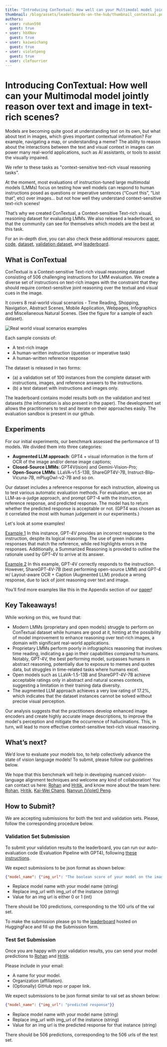 ```yaml
---
title: "Introducing ConTextual: How well can your Multimodal model jointly reason over text and image in text-rich scenes?"
thumbnail: /blog/assets/leaderboards-on-the-hub/thumbnail_contextual.png
authors:
- user: rohan598
  guest: true
- user: hbXNov
  guest: true
- user: kaiweichang
  guest: true
- user: violetpeng
  guest: true
- user: clefourrier
---
```


# Introducing ConTextual: How well can your Multimodal model jointly reason over text and image in text-rich scenes?

Models are becoming quite good at understanding text on its own, but what about text in images, which gives important contextual information? For example, navigating a map, or understanding a meme? The ability to reason about the interactions between the text and visual context in images can power many real-world applications, such as AI assistants, or tools to assist the visually impaired. 

We refer to these tasks as "context-sensitive text-rich visual reasoning tasks".

At the moment, most evaluations of instruction-tuned large multimodal models (LMMs) focus on testing how well models can respond to human instructions posed as questions or imperative sentences (“Count this”, “List that”, etc) over images... but not how well they understand context-sensitive text-rich scenes! 

That’s why we created ConTextual, a Context-sensitive Text-rich visuaL reasoning dataset for evaluating LMMs. We also released a leaderboard, so that the community can see for themselves which models are the best at this task.

<script type="module" src="https://gradio.s3-us-west-2.amazonaws.com/3.45.1/gradio.js"> </script>
<gradio-app theme_mode="light" space="ucla-contextual/contextual_leaderboard"></gradio-app>

For an in-depth dive, you can also check these additional resources: [paper](https://arxiv.org/abs/2401.13311), [code](https://github.com/rohan598/ConTextual), [dataset](https://huggingface.co/datasets/ucla-contextual/contextual_all), [validation dataset](https://huggingface.co/datasets/ucla-contextual/contextual_val), and [leaderboard](https://huggingface.co/spaces/ucla-contextual/contextual_leaderboard). 


## What is ConTextual

ConTextual is a Context-sensitive Text-rich visual reasoning dataset consisting of 506 challenging instructions for LMM evaluation. We create a diverse set of instructions on text-rich images with the constraint that they should require context-sensitive joint reasoning over the textual and visual cues in the image. 

It covers 8 real-world visual scenarios - Time Reading, Shopping, Navigation, Abstract Scenes, Mobile Application, Webpages, Infographics and Miscellaneous Natural Scenes. (See the figure for a sample of each dataset).

![Real world visual scenarios examples](https://con-textual.github.io/static/images/teaser_figure.png)

Each sample consists of:
- A text-rich image
- A human-written instruction (question or imperative task)
- A human-written reference response 

The dataset is released in two forms: 
- (a) a validation set of 100 instances from the complete dataset with instructions, images, and reference answers to the instructions. 
- (b) a test dataset with instructions and images only.

The leaderboard contains model results both on the validation and test datasets (the information is also present in the paper). The development set allows the practitioners to test and iterate on their approaches easily. The evaluation sandbox is present in our github.  

## Experiments

For our initial experiments, our benchmark assessed the performance of 13 models. We divided them into three categories: 
- **Augmented LLM approach**: GPT4 + visual information in the form of OCR of the image and/or dense image captions; 
- **Closed-Source LMMs**: GPT4V(ision) and Gemini-Vision-Pro; 
- **Open-Source LMMs**: LLaVA-v1.5-13B, ShareGPT4V-7B, Instruct-Blip-Vicuna-7B, mPlugOwl-v2-7B and so on.

Our dataset includes a reference response for each instruction, allowing us to test various automatic evaluation methods. For evaluation, we use an LLM-as-a-judge approach, and prompt GPT-4 with the instruction, reference response, and predicted response. The model has to return whether the predicted response is acceptable or not. (GPT4 was chosen as it correlated the most with human judgement in our experiments.)

Let's look at some examples!

[Example 1](https://huggingface.co/datasets/huggingface/documentation-images/resolve/main/blog/leaderboards-on-the-hub/contextual-qualitative-ex-1.png)
In this instance, GPT-4V provides an incorrect response to the instruction, despite its logical reasoning. The use of green indicates responses that match the reference, while red highlights errors in the responses. Additionally, a Summarized Reasoning is provided to outline the rationale used by GPT-4V to arrive at its answer.

[Example 2](https://huggingface.co/datasets/huggingface/documentation-images/resolve/main/blog/leaderboards-on-the-hub/contextual-qualitative-ex-2.png)
In this example, GPT-4V correctly responds to the instruction. However, ShareGPT-4V-7B (best performing open-source LMM) and GPT-4 w/ Layout-aware OCR + Caption (Augmented LLM) produce a wrong response, due to lack of joint reasoning over text and image.

You’ll find more examples like this in the Appendix section of our [paper](https://arxiv.org/abs/2401.13311)!

## Key Takeaways!

While working on this, we found that:
- Modern LMMs (proprietary and open models) struggle to perform on ConTextual dataset while humans are good at it, hinting at the possibility of model improvement to enhance reasoning over text-rich images, a domain with significant real-world applications.
- Proprietary LMMs perform poorly in infographics reasoning that involves time reading, indicating a gap in their capabilities compared to humans. Notably, GPT-4V, the best performing model, surpasses humans in abstract reasoning, potentially due to exposure to memes and quotes data, but struggles in time-related tasks where humans excel.
- Open models such as LLaVA-1.5-13B and ShareGPT-4V-7B achieve acceptable ratings only in abstract and natural scenes contexts, suggesting a limitation in their training data diversity.
- The augmented LLM approach achieves a very low rating of 17.2%, which indicates that the dataset instances cannot be solved without precise visual perception.

Our analysis suggests that the practitioners develop enhanced image encoders and create highly accurate image descriptions, to improve the model's perception and mitigate the occurrence of hallucinations. This, in turn, will lead to more effective context-sensitive text-rich visual reasoning.

## What’s next?

We’d love to evaluate your models too, to help collectively advance the state of vision language models! To submit, please follow our guidelines below.

We hope that this benchmark will help in developing nuanced vision-language alignment techniques and welcome any kind of collaboration! You can contact us here: [Rohan](rwadhawan7@g.ucla.edu) and [Hritik](hbansal@g.ucla.edu), and know more about the team here: [Rohan](https://web.cs.ucla.edu/~rwadhawan7/), [Hritik](https://sites.google.com/view/hbansal), [Kai-Wei Chang](https://web.cs.ucla.edu/~kwchang/), [Nanyun (Violet) Peng](https://vnpeng.net/).



## How to Submit?

We are accepting submissions for both the test and validation sets. Please, follow the corresponding procedure below.

### Validation Set Submission

To submit your validation results to the leaderboard, you can run our auto-evaluation code (Evaluation Pipeline with GPT4), following [these instructions](https://github.com/rohan598/ConTextual?tab=readme-ov-file#-evaluation-pipeline-gpt-4).

We expect submissions to be json format as shown below:

```json
{"model_name": {"img_url": "The boolean score of your model on the image, 1 for success and 0 for failure"}}
```

- Replace model name with your model name (string)
- Replace img_url with img_url of the instance (string)
- Value for an img url is either 0 or 1 (int)

There should be 100 predictions, corresponding to the 100 urls of the val set.


To make the submission please go to the [leaderboard](https://huggingface.co/spaces/ucla-contextual/contextual_leaderboard) hosted on HuggingFace and fill up the Submission form.

### Test Set Submission

Once you are happy with your validation results, you can send your model predictions to [Rohan](rwadhawan7@g.ucla.edu) and [Hritik](hbansal@g.ucla.edu).

Please include in your email:
- A name for your model.
- Organization (affiliation).
- (Optionally) GitHub repo or paper link.

We expect submissions to be json format similar to val set as shown below:

```json
{"model_name": {"img_url": "predicted response"}}
```

- Replace model name with your model name (string)
- Replace img_url with img_url of the instance (string)
- Value for an img url is the predicted response for that instance (string)

There should be 506 predictions, corresponding to the 506 urls of the test set.




